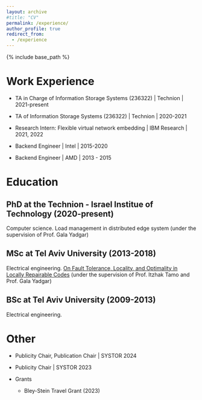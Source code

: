 ```yaml
---
layout: archive
#title: "CV"
permalink: /experience/
author_profile: true
redirect_from:
  - /experience
---
```


{% include base_path %}


Work Experience
=========

* TA in Charge of Information Storage Systems (236322) | Technion | 2021-present
    
* TA of Information Storage Systems (236322) | Technion | 2020-2021

* Research Intern: Flexible virtual network embedding | IBM Research | 2021, 2022

* Backend Engineer | Intel | 2015-2020

* Backend Engineer | AMD | 2013 - 2015

Education
==========
PhD at the Technion - Israel Institue of Technology (2020-present)
---------
Computer science.
Load management in distributed edge system (under the supervision of Prof. Gala Yadgar)

MSc at Tel Aviv University (2013-2018)
----------------
Electrical engineering.
[On Fault Tolerance, Locality, and Optimality in Locally Repairable Codes](https://doi.org/10.1145/3381832) (under the supervision of Prof. Itzhak Tamo and Prof. Gala Yadgar)

BSc at Tel Aviv University (2009-2013)
--------------
Electrical engineering.



Other
========
* Publicity Chair, Publication Chair | SYSTOR 2024

* Publicity Chair | SYSTOR 2023

* Grants
  - Bley-Stein Travel Grant (2023)
